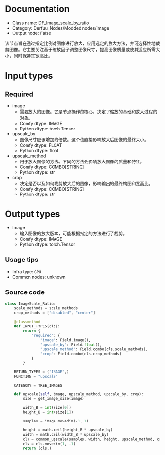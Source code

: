 
# Documentation
- Class name: DF_Image_scale_by_ratio
- Category: Derfuu_Nodes/Modded nodes/Image
- Output node: False

该节点旨在通过指定比例对图像进行放大，应用选定的放大方法，并可选择性地裁剪图像。它主要关注基于缩放因子调整图像尺寸，提高图像质量或使其适应所需大小，同时保持其宽高比。

# Input types
## Required
- image
    - 需要放大的图像。它是节点操作的核心，决定了缩放的基础和放大过程的对象。
    - Comfy dtype: IMAGE
    - Python dtype: torch.Tensor
- upscale_by
    - 图像尺寸应该增加的倍数。这个值直接影响放大后图像的最终大小。
    - Comfy dtype: FLOAT
    - Python dtype: float
- upscale_method
    - 用于放大图像的方法。不同的方法会影响放大图像的质量和特征。
    - Comfy dtype: COMBO[STRING]
    - Python dtype: str
- crop
    - 决定是否以及如何裁剪放大后的图像，影响输出的最终构图和宽高比。
    - Comfy dtype: COMBO[STRING]
    - Python dtype: str

# Output types
- image
    - 输入图像的放大版本，可能根据指定的方法进行了裁剪。
    - Comfy dtype: IMAGE
    - Python dtype: torch.Tensor


## Usage tips
- Infra type: `GPU`
- Common nodes: unknown


## Source code
```python
class ImageScale_Ratio:
    scale_methods = scale_methods
    crop_methods = ["disabled", "center"]

    @classmethod
    def INPUT_TYPES(cls):
        return {
            "required": {
                "image": Field.image(),
                "upscale_by": Field.float(),
                "upscale_method": Field.combo(cls.scale_methods),
                "crop": Field.combo(cls.crop_methods)
            }
        }

    RETURN_TYPES = ("IMAGE",)
    FUNCTION = "upscale"

    CATEGORY = TREE_IMAGES

    def upscale(self, image, upscale_method, upscale_by, crop):
        size = get_image_size(image)

        width_B = int(size[0])
        height_B = int(size[1])

        samples = image.movedim(-1, 1)

        height = math.ceil(height_B * upscale_by)
        width = math.ceil(width_B * upscale_by)
        cls = common_upscale(samples, width, height, upscale_method, crop)
        cls = cls.movedim(1, -1)
        return (cls,)

```
